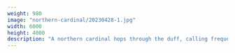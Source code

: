 ```yaml
---
weight: 980
image: "northern-cardinal/20230428-1.jpg"
width: 6000
height: 4000
description: "A northern cardinal hops through the duff, calling frequently<br/>f/5.0, 1/40, 155.0 mm, iso400"
---
```

